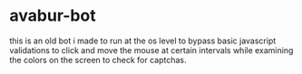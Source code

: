 # avabur-bot

this is an old bot i made to run at the os level to bypass basic javascript validations to click and move the mouse 
at certain intervals while examining the colors on the screen to check for captchas. 

